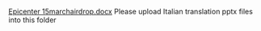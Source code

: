 [Epicenter 15marchairdrop.docx](https://github.com/EpicCash/translations/files/6170070/Epicenter.15marchairdrop.docx)
Please upload Italian translation pptx files into this folder

